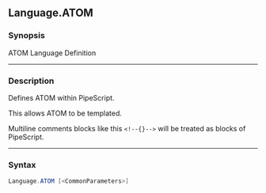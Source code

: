Language.ATOM
-------------

### Synopsis
ATOM Language Definition

---

### Description

Defines ATOM within PipeScript.

This allows ATOM to be templated.

Multiline comments blocks like this ```<!--{}-->``` will be treated as blocks of PipeScript.

---

### Syntax
```PowerShell
Language.ATOM [<CommonParameters>]
```
